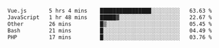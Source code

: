 <!--START_SECTION:waka-->

```txt
Vue.js       5 hrs 4 mins    ████████████████░░░░░░░░░   63.63 %
JavaScript   1 hr 48 mins    █████▓░░░░░░░░░░░░░░░░░░░   22.67 %
Other        26 mins         █▒░░░░░░░░░░░░░░░░░░░░░░░   05.45 %
Bash         21 mins         █░░░░░░░░░░░░░░░░░░░░░░░░   04.49 %
PHP          17 mins         █░░░░░░░░░░░░░░░░░░░░░░░░   03.76 %
```

<!--END_SECTION:waka-->
